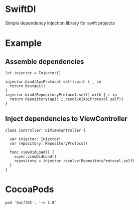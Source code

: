 # SwiftDI
Simple dependency injection library for swift projects

# Example

## Assemble dependencies

```
let injector = Injector()

injector.bind(ApiProtocol.self).with { _ in 
  return RestApi()
}
injector.bind(RepositoryProtocol.self).with { i in 
  return Repository(api: i.resolve(ApiProtocol.self)) 
}
```
## Inject dependencies to ViewController
```
class Controller: UIViewController {

  var injector: Injector!
  var repository: RepositoryProtocol!

  func viewDidLoad() {
    super.viewDidLoad()
    repository = injector.resolve(RepositoryProtocol.self)
  }
}
```

# CocoaPods
```
pod 'SwiftDI', '~> 1.0'
```
